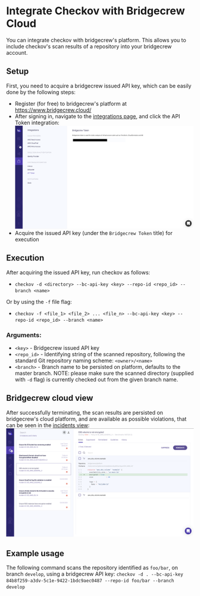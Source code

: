 # Integrate Checkov with Bridgecrew Cloud
You can integrate checkov with bridgecrew's platform. This allows you to include checkov's scan results of a repository
into your bridgecrew account.

## Setup
First, you need to acquire a bridgecrew issued API key, which can be easily done by the following steps:
- Register (for free) to bridgecrew's platform at https://www.bridgecrew.cloud/
- After signing in, navigate to the [integrations page](https://www.bridgecrew.cloud/integrations), and click the API Token integration:
![bc-api-key](bc-api-integration.png)
- Acquire the issued API key (under the `Bridgecrew Token` title) for execution
## Execution
After acquiring the issued API key, run checkov as follows:

- `checkov -d <directory> --bc-api-key <key> --repo-id <repo_id> --branch <name>`

Or by using the `-f` file flag:
- `checkov -f <file_1> <file_2> ... <file_n> --bc-api-key <key> --repo-id <repo_id> --branch <name>`

### Arguments:
- `<key>` - Bridgecrew issued API key
- `<repo_id>` - Identifying string of the scanned repository, following the standard Git repository naming scheme: `<owner>/<name>`
- `<branch>` - Branch name to be persisted on platform, defaults to the master branch. NOTE: please make sure the scanned directory (supplied with `-d` flag)
is currently checked out from the given branch name.

## Bridgecrew cloud view
After successfully terminating, the scan results are persisted on bridgecrew's cloud platform, and are available as possible violations,
that can be seen
in the [incidents view](https://www.bridgecrew.cloud/incidents):
![bc-violations](bc-violations.png)

## Example usage
The following command scans the repository identified as `foo/bar`, on branch `develop`, using a bridgecrew API key:
`checkov -d . --bc-api-key 84b8f259-a3dv-5c1e-9422-1bdc9aec0487 --repo-id foo/bar --branch develop` 
